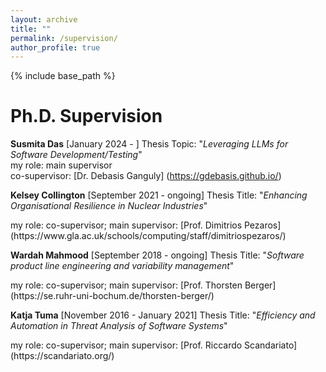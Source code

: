 ```yaml
---
layout: archive
title: ""
permalink: /supervision/
author_profile: true
---
```

{% include base_path %}

Ph.D. Supervision
======

**Susmita Das** [January 2024 - ] 
Thesis Topic: "*Leveraging LLMs for Software Development/Testing*" <br>
my role: main supervisor <br>
co-supervisor: [Dr. Debasis Ganguly] (https://gdebasis.github.io/) 
  
**Kelsey Collington** [September 2021 - ongoing] Thesis Title: "*Enhancing Organisational Resilience in Nuclear Industries*"
<p>my role: co-supervisor; main supervisor: [Prof. Dimitrios Pezaros] (https://www.gla.ac.uk/schools/computing/staff/dimitriospezaros/)</p>

**Wardah Mahmood** [September 2018 - ongoing] Thesis Title: "*Software product line engineering and variability management*"
<p>my role: co-supervisor; main supervisor: [Prof. Thorsten Berger] (https://se.ruhr-uni-bochum.de/thorsten-berger/)</p>
 
**Katja Tuma** [November 2016 - January 2021] Thesis Title: "*Efficiency and Automation in Threat Analysis of Software Systems*"
<p>my role: co-supervisor; main supervisor: [Prof. Riccardo Scandariato] (https://scandariato.org/)</p>
